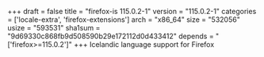 +++
draft = false
title = "firefox-is 115.0.2-1"
version = "115.0.2-1"
categories = ['locale-extra', 'firefox-extensions']
arch = "x86_64"
size = "532056"
usize = "593531"
sha1sum = "9d69330c868fb9d508590b29e172112d0d433412"
depends = "['firefox>=115.0.2']"
+++
Icelandic language support for Firefox